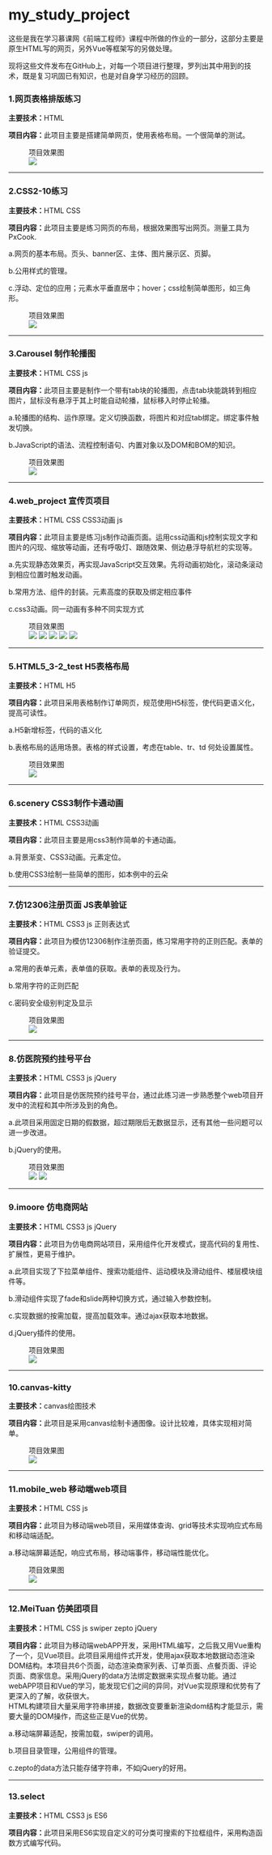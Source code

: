 # my_study_project
<p>这些是我在学习慕课网《前端工程师》课程中所做的作业的一部分，这部分主要是原生HTML写的网页，另外Vue等框架写的另做处理。</p>
<p>现将这些文件发布在GitHub上，对每一个项目进行整理，罗列出其中用到的技术，既是复习巩固已有知识，也是对自身学习经历的回顾。</p>

<h3>1.网页表格排版练习</h3>
<p><strong>主要技术：</strong>HTML</p></p></p></p>
<p><strong>项目内容：</strong>此项目主要是搭建简单网页，使用表格布局。一个很简单的测试。</p></p></p>
<figure>
  <figcaption>项目效果图</figcaption>
  <img src="https://img.mukewang.com/climg/5ee9e8f809b4973b21301174.jpg" />
</figure>

<hr />

<h3>2.CSS2-10练习</h3>
<p><strong>主要技术：</strong>HTML CSS</p></p></p></p>
<p><strong>项目内容：</strong>此项目主要是练习网页的布局，根据效果图写出网页。测量工具为PxCook.</p></p></p>
  <p>a.网页的基本布局。页头、banner区、主体、图片展示区、页脚。</p>
  <p>b.公用样式的管理。</p>
  <p>c.浮动、定位的应用；元素水平垂直居中；hover；css绘制简单图形，如三角形。</p>

<figure>
  <figcaption>项目效果图</figcaption>
  <img src="https://img.mukewang.com/climg/5c7f319d0001384b12261600.jpg" />
</figure>

<hr />

<h3>3.Carousel 制作轮播图</h3>
<p><strong>主要技术：</strong>HTML CSS js</p></p></p></p>
<p><strong>项目内容：</strong>此项目主要是制作一个带有tab块的轮播图，点击tab块能跳转到相应图片，鼠标没有悬浮于其上时能自动轮播，鼠标移入时停止轮播。</p></p></p>
  <p>a.轮播图的结构、运作原理。定义切换函数，将图片和对应tab绑定。绑定事件触发切换。</p>
  <p>b.JavaScript的语法、流程控制语句、内置对象以及DOM和BOM的知识。</p>
<figure>
  <figcaption>项目效果图</figcaption>
  <img src="https://climg.mukewang.com/5833c50300010f1700010001.jpg" />
</figure>

<hr />

<h3>4.web_project 宣传页项目</h3>
<p><strong>主要技术：</strong>HTML CSS CSS3动画 js</p></p></p></p>
<p><strong>项目内容：</strong>此项目主要是练习js制作动画页面。运用css动画和js控制实现文字和图片的闪现、缩放等动画，还有呼吸灯、跟随效果、侧边悬浮导航栏的实现等。</p></p></p>
   <p>a.先实现静态效果页，再实现JavaScript交互效果。先将动画初始化，滚动条滚动到相应位置时触发动画。</p>
   <p>b.常用方法、组件的封装。元素高度的获取及绑定相应事件</p>
   <p>c.css3动画。同一动画有多种不同实现方式</p>
<figure>
  <figcaption>项目效果图</figcaption>
  <img src="https://climg.mukewang.com/58341d710001490906410217.jpg" />
  <img src="https://climg.mukewang.com/58341d7a000169d506430215.jpg" />
  <img src="https://climg.mukewang.com/58341d84000104e506430218.jpg" />
  <img src="https://climg.mukewang.com/58341d8d0001027906430197.jpg" />
  <img src="https://climg.mukewang.com/58341d96000103d706430371.jpg" />
</figure>

<hr />

<h3>5.HTML5_3-2_test H5表格布局</h3>
<p><strong>主要技术：</strong>HTML H5</p></p></p></p>
<p><strong>项目内容：</strong>此项目采用表格制作订单网页，规范使用H5标签，使代码更语义化，提高可读性。</p></p></p>
   <p>a.H5新增标签，代码的语义化</p>
   <p>b.表格布局的适用场景。表格的样式设置，考虑在table、tr、td 何处设置属性。</p>
<figure>
  <figcaption>项目效果图</figcaption>
  <img src="https://img.mukewang.com/climg/5c7f2ea00001148722410974.jpg" />
</figure>

<hr />

<h3>6.scenery CSS3制作卡通动画</h3>
<p><strong>主要技术：</strong>HTML CSS3动画</p></p></p></p>
<p><strong>项目内容：</strong>此项目主要是用css3制作简单的卡通动画。</p></p></p>
   <p>a.背景渐变、CSS3动画。元素定位。</p>
   <p>b.使用CSS3绘制一些简单的图形，如本例中的云朵</p>

<hr />

<h3>7.仿12306注册页面 JS表单验证</h3>
<p><strong>主要技术：</strong>HTML CSS3 js 正则表达式</p></p></p></p>
<p><strong>项目内容：</strong>此项目为模仿12306制作注册页面，练习常用字符的正则匹配。表单的验证提交。</p></p></p>
   <p>a.常用的表单元素，表单值的获取。表单的表现及行为。</p>
   <p>b.常用字符的正则匹配</p>
   <p>c.密码安全级别判定及显示</p>
<figure>
  <figcaption>项目效果图</figcaption>
  <img src="https://climg.mukewang.com/597050b60001ba5619150990.jpg" />
</figure>

<hr />

<h3>8.仿医院预约挂号平台</h3>
<p><strong>主要技术：</strong>HTML CSS3 js jQuery</p></p></p></p>
<p><strong>项目内容：</strong>此项目是仿医院预约挂号平台，通过此练习进一步熟悉整个web项目开发中的流程和其中所涉及到的角色。</p></p></p>
   <p>a.此项目采用固定日期的假数据，超过期限后无数据显示，还有其他一些问题可以进一步改进。</p>
   <p>b.jQuery的使用。</p>
<figure>
  <figcaption>项目效果图</figcaption>
  <img src="https://img.mukewang.com/climg/5a6a9d2400017e8723001099.jpg" />
  <img src="https://img.mukewang.com/climg/5a6a9d2b0001c05f23001099.jpg" />
</figure>

<hr />

<h3>9.imoore 仿电商网站</h3>
<p><strong>主要技术：</strong>HTML CSS3 js jQuery</p></p></p></p>
<p><strong>项目内容：</strong>此项目为仿电商网站项目，采用组件化开发模式，提高代码的复用性、扩展性，更易于维护。</p></p></p>
   <p>a.此项目实现了下拉菜单组件、搜索功能组件、运动模块及滑动组件、楼层模块组件等。</p>
   <p>b.滑动组件实现了fade和slide两种切换方式，通过输入参数控制。</p>
   <p>c.实现数据的按需加载，提高加载效率。通过ajax获取本地数据。</p>
   <p>d.jQuery插件的使用。</p>
<figure>
  <figcaption>项目效果图</figcaption>
  <img src="https://img.mukewang.com/climg/5c7f8ea10001e85919202220.jpg" />
</figure>

<hr />

<h3>10.canvas-kitty</h3>
<p><strong>主要技术：</strong>canvas绘图技术</p></p></p></p>
<p><strong>项目内容：</strong>此项目是采用canvas绘制卡通图像。设计比较难，具体实现相对简单。</p></p></p>
<figure>
  <figcaption>项目效果图</figcaption>
  <img src="https://img.mukewang.com/climg/5c7f64b10001338008090776.jpg" />
</figure>

<hr />

<h3>11.mobile_web 移动端web项目</h3>
<p><strong>主要技术：</strong>HTML CSS js</p></p></p></p>
<p><strong>项目内容：</strong>此项目为移动端web项目，采用媒体查询、grid等技术实现响应式布局和移动端适配。</p></p></p>
   <p>a.移动端屏幕适配，响应式布局，移动端事件，移动端性能优化。</p>
<figure>
  <figcaption>项目效果图</figcaption>
  <img src="https://climg.mukewang.com/591a95380001e72f12802113.jpg" />
</figure>

<hr />

<h3>12.MeiTuan 仿美团项目</h3>
<p><strong>主要技术：</strong>HTML CSS js swiper zepto jQuery</p></p></p></p>
<p><strong>项目内容：</strong>此项目为移动端webAPP开发，采用HTML编写，之后我又用Vue重构了一个，见Vue项目。此项目采用组件式开发，使用ajax获取本地数据动态渲染DOM结构。本项目共6个页面，动态渲染商家列表、订单页面、点餐页面、评论页面、商家信息。采用jQuery的data方法绑定数据来实现点餐功能。通过webAPP项目和Vue的学习，能发现它们之间的异同，对Vue实现原理和优势有了更深入的了解，收获很大。<br />HTML构建项目大量采用字符串拼接，数据改变要重新渲染dom结构才能显示，需要大量的DOM操作，而这些正是Vue的优势。</p></p></p>
   <p>a.移动端屏幕适配，按需加载，swiper的调用。</p>
   <p>b.项目目录管理，公用组件的管理。</p>
   <p>c.zepto的data方法只能存储字符串，不如jQuery的好用。</p>

<hr />

<h3>13.select</h3>
<p><strong>主要技术：</strong>HTML CSS3 js ES6</p></p></p></p>
<p><strong>项目内容：</strong>此项目采用ES6实现自定义的可分类可搜索的下拉框组件，采用构造函数方式编写代码。</p></p></p>
